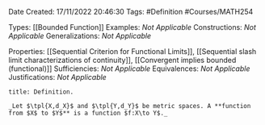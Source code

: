 <div class="topSpace"></div>

Date Created: 17/11/2022 20:46:30
Tags: #Definition #Courses/MATH254

Types: [[Bounded Function]]
Examples: _Not Applicable_
Constructions: _Not Applicable_
Generalizations: _Not Applicable_

Properties: [[Sequential Criterion for Functional Limits]], [[Sequential slash limit characterizations of continuity]], [[Convergent implies bounded (functional)]]
Sufficiencies: _Not Applicable_
Equivalences: _Not Applicable_
Justifications: _Not Applicable_

``` ad-Definition
title: Definition.

_Let $\tpl{X,d_X}$ and $\tpl{Y,d_Y}$ be metric spaces. A **function from $X$ to $Y$** is a function $f:X\to Y$._

```
